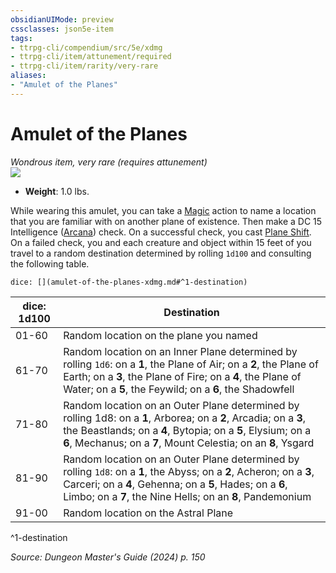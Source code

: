 ```yaml
---
obsidianUIMode: preview
cssclasses: json5e-item
tags:
- ttrpg-cli/compendium/src/5e/xdmg
- ttrpg-cli/item/attunement/required
- ttrpg-cli/item/rarity/very-rare
aliases: 
- "Amulet of the Planes"
---
```

# Amulet of the Planes
*Wondrous item, very rare (requires attunement)*  
![](Mechanics/items/img/amulet-of-the-planes.webp#right)

- **Weight**: 1.0 lbs.

While wearing this amulet, you can take a [Magic](Mechanics/rules/actions.md#Magic) action to name a location that you are familiar with on another plane of existence. Then make a DC 15 Intelligence ([Arcana](Mechanics/rules/skills.md#Arcana)) check. On a successful check, you cast [Plane Shift](Mechanics/spells/plane-shift-xphb.md). On a failed check, you and each creature and object within 15 feet of you travel to a random destination determined by rolling `1d100` and consulting the following table.

`dice: [](amulet-of-the-planes-xdmg.md#^1-destination)`

| dice: 1d100 | Destination |
|-------------|-------------|
| 01-60 | Random location on the plane you named |
| 61-70 | Random location on an Inner Plane determined by rolling `1d6`: on a **1**, the Plane of Air; on a **2**, the Plane of Earth; on a **3**, the Plane of Fire; on a **4**, the Plane of Water; on a **5**, the Feywild; on a **6**, the Shadowfell |
| 71-80 | Random location on an Outer Plane determined by rolling 1d8: on a **1**, Arborea; on a **2**, Arcadia; on a **3**, the Beastlands; on a **4**, Bytopia; on a **5**, Elysium; on a **6**, Mechanus; on a **7**, Mount Celestia; on an **8**, Ysgard |
| 81-90 | Random location on an Outer Plane determined by rolling `1d8`: on a **1**, the Abyss; on a **2**, Acheron; on a **3**, Carceri; on a **4**, Gehenna; on a **5**, Hades; on a **6**, Limbo; on a **7**, the Nine Hells; on an **8**, Pandemonium |
| 91-00 | Random location on the Astral Plane |
^1-destination

*Source: Dungeon Master's Guide (2024) p. 150*